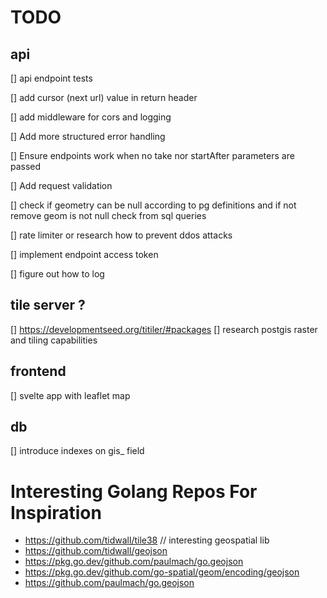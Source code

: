 # TODO

## api

[] api endpoint tests

[] add cursor (next url) value in return header

[] add middleware for cors and logging

[] Add more structured error handling

[] Ensure endpoints work when no take nor startAfter parameters are passed

[] Add request validation

[] check if geometry can be null according to pg definitions and if not remove geom is not null check from sql queries

[] rate limiter or research how to prevent ddos attacks

[] implement endpoint access token

[] figure out how to log

## tile server ?

[] https://developmentseed.org/titiler/#packages
[] research postgis raster and tiling capabilities

## frontend

[] svelte app with leaflet map

## db

[] introduce indexes on gis\_ field

# Interesting Golang Repos For Inspiration

- https://github.com/tidwall/tile38 // interesting geospatial lib
- https://github.com/tidwall/geojson
- https://pkg.go.dev/github.com/paulmach/go.geojson
- https://pkg.go.dev/github.com/go-spatial/geom/encoding/geojson
- https://github.com/paulmach/go.geojson

